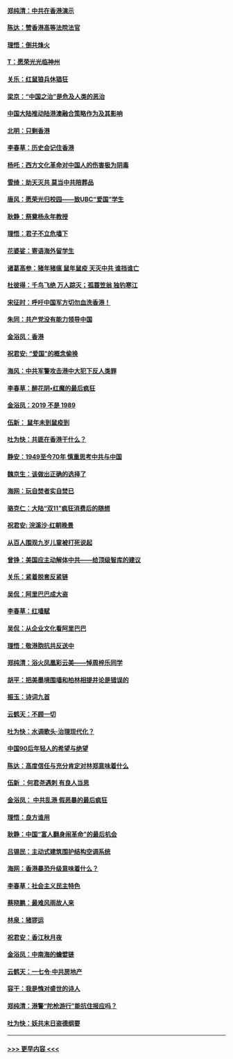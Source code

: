 #### [郑纯清：中共在香港演示](../pages/nsc993/n11670539.md?t=11221222) 
#### [陈达：赞香港高等法院法官](../pages/nsc993/n11669542.md?t=11221222) 
#### [理悟：倒共烽火](../pages/nsc993/n11668844.md?t=11221222) 
#### [T：愿荣光光临神州](../pages/nsc993/n11668421.md?t=11221222) 
#### [关乐：红鼠狼兵休猖狂](../pages/nsc993/n11668378.md?t=11221222) 
#### [梁京：“中国之治”是危及人类的恶治](../pages/nsc993/n11668328.md?t=11221222) 
#### [中国大陆推动陆港澳融合策略作为及其影响](../pages/nsc993/n11668157.md?t=11221222) 
#### [北明：只剩香港](../pages/nsc993/n11668002.md?t=11221222) 
#### [李春草：历史会记住香港](../pages/nsc993/n11667927.md?t=11221222) 
#### [杨吒：西方文化革命对中国人的伤害极为阴毒](../pages/nsc993/n11664521.md?t=11221222) 
#### [雪绮：助天灭共 莫当中共陪葬品](../pages/nsc993/n11662650.md?t=11221222) 
#### [唐风：愿荣光归校园——致UBC“爱国”学生](../pages/nsc993/n11662194.md?t=11221222) 
#### [耿静：祭奠杨永年教授](../pages/nsc993/n11662514.md?t=11221222) 
#### [理悟：君子不立危墙下](../pages/nsc993/n11662172.md?t=11221222) 
#### [花婆娑：寄语海外留学生](../pages/nsc993/n11662121.md?t=11221222) 
#### [诸葛高参：猪年猪瘟 鼠年鼠疫 天灭中共 谁挡谁亡](../pages/nsc993/n11661980.md?t=11221222) 
#### [杜彼得：千鸟飞绝 万人踪灭；孤蓑笠翁 独钓寒江](../pages/nsc993/n11661170.md?t=11221222) 
#### [宋征时：呼吁中国军方切勿血洗香港！](../pages/nsc993/n11415318.md?t=11221222) 
#### [朱同：共产党没有能力领导中国](../pages/nsc993/n11660421.md?t=11221222) 
#### [金浴凤：香港](../pages/nsc993/n11660419.md?t=11221222) 
#### [祝君安: “爱国”的概念偷换](../pages/nsc993/n11659706.md?t=11221222) 
#### [海风：中共军警攻击港中大犯下反人类罪](../pages/nsc993/n11659632.md?t=11221222) 
#### [李春草：醉花阴•红魔的最后疯狂](../pages/nsc993/n11659287.md?t=11221222) 
#### [金浴凤：2019 不是 1989](../pages/nsc993/n11657663.md?t=11221222) 
#### [伍新： 鼠年未到鼠疫到](../pages/nsc993/n11655098.md?t=11221222) 
#### [吐为快：共匪在香港干什么？](../pages/nsc993/n11654891.md?t=11221222) 
#### [静安：1949至今70年 慎重思考中共与中国](../pages/nsc993/n11651244.md?t=11221222) 
#### [魏京生：该做出正确的选择了](../pages/nsc993/n11653084.md?t=11221222) 
#### [海网：玩自焚者实自焚已](../pages/nsc993/n11652423.md?t=11221222) 
#### [骆克仁：大陆“双11”疯狂消费后的随想](../pages/nsc993/n11652305.md?t=11221222) 
#### [祝君安: 浣溪沙·红朝晚景](../pages/nsc993/n11652258.md?t=11221222) 
#### [从百人围观九岁儿童被打死说起](../pages/nsc993/n11651030.md?t=11221222) 
#### [曾铮：美国应主动解体中共——给顶级智库的建议](../pages/nsc993/n11649888.md?t=11221222) 
#### [关乐：紧着脱套反紧链](../pages/nsc993/n11649069.md?t=11221222) 
#### [吴侃：阿里巴巴成大盗](../pages/nsc993/n11645523.md?t=11221222) 
#### [李春草：红墙赋](../pages/nsc993/n11646389.md?t=11221222) 
#### [吴侃：从企业文化看阿里巴巴](../pages/nsc993/n11645476.md?t=11221222) 
#### [理悟：敬港胞抗共反送中](../pages/nsc993/n11645466.md?t=11221222) 
#### [郑纯清：浴火凤凰彩云美——悼周梓乐同学](../pages/nsc993/n11645155.md?t=11221222) 
#### [胡平：把美墨境围墙和柏林相提并论是错误的](../pages/nsc993/n11645134.md?t=11221222) 
#### [振玉：诗词九首](../pages/nsc993/n11644081.md?t=11221222) 
#### [云鹤天：不顾一切](../pages/nsc993/n11643508.md?t=11221222) 
#### [吐为快：水调歌头·治理现代化？](../pages/nsc993/n11643485.md?t=11221222) 
#### [中国90后年轻人的希望与绝望](../pages/nsc993/n11642317.md?t=11221222) 
#### [陈达：高度信任与充分肯定对林郑意味着什么](../pages/nsc993/n11641441.md?t=11221222) 
#### [伍新 ：何君尧遇刺 有良人当思](../pages/nsc993/n11641503.md?t=11221222) 
#### [金浴凤： 中共乱港  假恶暴的最后疯狂](../pages/nsc993/n11641495.md?t=11221222) 
#### [理悟：良方谁用](../pages/nsc993/n11641463.md?t=11221222) 
#### [耿静：中国“富人翻身闹革命”的最后机会](../pages/nsc993/n11640655.md?t=11221222) 
#### [吕锡民：主动式建筑围护结构空调系统](../pages/nsc993/n11640168.md?t=11221222) 
#### [海网：香港暴恐升级意味着什么？](../pages/nsc993/n11635904.md?t=11221222) 
#### [李春草：社会主义民主特色](../pages/nsc993/n11634657.md?t=11221222) 
#### [蔡晓鹏：最难风雨故人来](../pages/nsc993/n11633145.md?t=11221222) 
#### [林泉：猪猡运](../pages/nsc993/n11631469.md?t=11221222) 
#### [祝君安：香江秋月夜](../pages/nsc993/n11631440.md?t=11221222) 
#### [金浴凤：中南海的蟾嬖链](../pages/nsc993/n11631290.md?t=11221222) 
#### [云鹤天：一七令·中共房地产](../pages/nsc993/n11630084.md?t=11221222) 
#### [容干：我是愧对盛世的诗人](../pages/nsc993/n11630059.md?t=11221222) 
#### [郑纯清：港警“陀枪游行”能抗住报应吗？](../pages/nsc993/n11629999.md?t=11221222) 
#### [吐为快：妖共末日盗德纲要](../pages/nsc993/n11628610.md?t=11221222) 

----
#### [ >>> 更早内容 <<< ](../indexes/nsc993-earlier.md)
